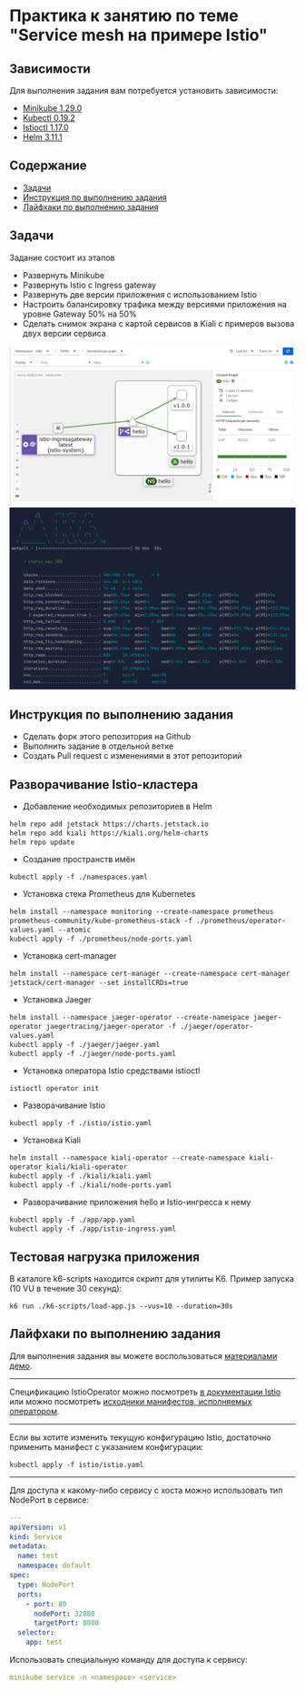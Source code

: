 # Практика к занятию по теме "Service mesh на примере Istio"

## Зависимости

Для выполнения задания вам потребуется установить зависимости:

- [Minikube 1.29.0](https://github.com/kubernetes/minikube/releases/tag/v1.20.0)
- [Kubectl 0.19.2](https://github.com/kubernetes/kubectl/releases/tag/v0.19.2)
- [Istioctl 1.17.0](https://github.com/istio/istio/releases/tag/1.17.0)
- [Helm 3.11.1](https://github.com/helm/helm/releases/tag/v3.11.1)

## Содержание

* [Задачи](#Задачи)
* [Инструкция по выполнению задания](#Инструкция-по-выполнению-задания)
* [Лайфхаки по выполнению задания](#Лайфхаки-по-выполнению-задания)

## Задачи

Задание состоит из этапов

- Развернуть Minikube
- Развернуть Istio c Ingress gateway
- Развернуть две версии приложения с использованием Istio
- Настроить балансировку трафика между версиями приложения на уровне Gateway 50% на 50%
- Сделать снимок экрана с картой сервисов в Kiali с примеров вызова двух версии сервиса

![Пример карты сервисов с балансировкой трафика между версиями](kiali-graph.png)
![Пример результата нагрузки при помощи K6](k6-launch-resulsts.png)

## Инструкция по выполнению задания

- Сделать форк этого репозитория на Github
- Выполнить задание в отдельной ветке
- Создать Pull request с изменениями в этот репозиторий

## Разворачивание Istio-кластера

- Добавление необходимых репозиториев в Helm
```shell
helm repo add jetstack https://charts.jetstack.io
helm repo add kiali https://kiali.org/helm-charts
helm repo update
```

- Создание пространств имён
```shell
kubectl apply -f ./namespaces.yaml
```

- Установка стека Prometheus для Kubernetes
```shell
helm install --namespace monitoring --create-namespace prometheus prometheus-community/kube-prometheus-stack -f ./prometheus/operator-values.yaml --atomic
kubectl apply -f ./prometheus/node-ports.yaml
```

- Установка cert-manager
```shell
helm install --namespace cert-manager --create-namespace cert-manager jetstack/cert-manager --set installCRDs=true
```

- Установка Jaeger
```shell
helm install --namespace jaeger-operator --create-namespace jaeger-operator jaegertracing/jaeger-operator -f ./jaeger/operator-values.yaml
kubectl apply -f ./jaeger/jaeger.yaml
kubectl apply -f ./jaeger/node-ports.yaml
```

- Установка оператора Istio средствами istioctl
```shell
istioctl operator init
```

- Разворачивание Istio
```shell
kubectl apply -f ./istio/istio.yaml
```

- Установка Kiali
```shell
helm install --namespace kiali-operator --create-namespace kiali-operator kiali/kiali-operator
kubectl apply -f ./kiali/kiali.yaml
kubectl apply -f ./kiali/node-ports.yaml
```

- Разворачивание приложения hello и Istio-ингресса к нему
```shell
kubectl apply -f ./app/app.yaml
kubectl apply -f ./app/istio-ingress.yaml
```

## Тестовая нагрузка приложения

В каталоге k6-scripts находится скрипт для утилиты K6.
Пример запуска (10 VU в течение 30 секунд):
```shell
k6 run ./k6-scripts/load-app.js --vus=10 --duration=30s
```

## Лайфхаки по выполнению задания

Для выполнения задания вы можете воспользоваться [материалами демо](https://github.com/izhigalko/otus-demo-istio).

---

Спецификацию IstioOperator можно посмотреть
[в документации Istio](https://istio.io/latest/docs/reference/config/istio.operator.v1alpha1/#IstioOperatorSpec)
или можно посмотреть [исходники манифестов, исполняемых оператором](https://github.com/istio/istio/tree/master/manifests).

---

Если вы хотите изменить текущую конфигурацию Istio,
достаточно применить манифест с указанием конфигурации:

```shell script
kubectl apply -f istio/istio.yaml
```

---

Для доступа к какому-либо сервису с хоста можно использовать тип NodePort в сервисе:

```yaml
---
apiVersion: v1
kind: Service
metadata:
  name: test
  namespace: default
spec:
  type: NodePort
  ports:
    - port: 80
      nodePort: 32080
      targetPort: 8080
  selector:
    app: test
```

Использовать специальную команду для доступа к сервису:

```yaml
minikube service -n <namespace> <service>
```
